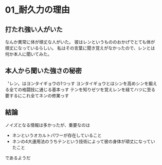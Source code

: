 # 01_耐久力の理由

## 打たれ強い人がいた
なんか異常に体が頑丈な人がいた。
彼はレンというもののおかげでとても体が頑丈になっているらしい。
私はその言葉に聞き覚えがなかったので、レンとは何か本人に聞いてみた。

## 本人から聞いた強さの秘密
〝レン〟はヨンタイギョウの1つっす
ヨンタイギョウとはシンを高めシンを鍛える全ての格闘技に通じる基本っす
テンを知りゼツを覚えレンを経てハツに至る
要するにこれ全てネンの修業っす

## 結論
ノイズとなる情報は多かったが、重要なのは
- ネンというオカルトパワーが存在していること
- ネンの4大運用法のうちテンという技術によって彼の身体が頑丈になっていたこと

であるようだ